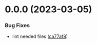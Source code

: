 # 0.0.0 (2023-03-05)

### Bug Fixes

- lint needed files ([ca77af8](https://github.com/qwe854896/react-app-template/commit/ca77af830cc51c9c673cb8ee1955e25c22e41491))

